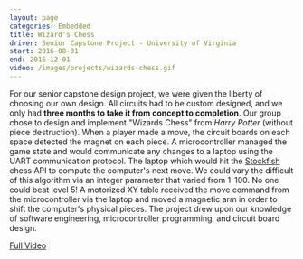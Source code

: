 ```yaml
---
layout: page
categories: Embedded
title: Wizard's Chess
driver: Senior Capstone Project - University of Virginia
start: 2016-08-01
end: 2016-12-01
video: /images/projects/wizards-chess.gif
---
```

For our senior capstone design project, we were given the liberty of choosing our own design. All circuits had to be custom designed, and we only had **three months to take it from concept to completion**. Our group chose to design and implement "Wizards Chess" from *Harry Potter* (without piece destruction). When a player made a move, the circuit boards on each space detected the magnet on each piece. A microcontroller managed the game state and would communicate any changes to a laptop using the UART communication protocol. The laptop which would hit the [Stockfish](https://stockfishchess.org/) chess API to compute the computer's next move. We could vary the difficult of this algorithm via an integer parameter that varied from 1-100. No one could beat level 5! A motorized XY table received the move command from the microcontroller via the laptop and moved a magnetic arm in order to shift the computer's physical pieces. The project drew upon our knowledge of software engineering, microcontroller programming, and circuit board design.

[Full Video](https://www.youtube.com/watch?v=-FcqHKSUEOU)
